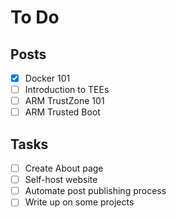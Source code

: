# To Do

## Posts
- [x] Docker 101
- [ ] Introduction to TEEs
- [ ] ARM TrustZone 101
- [ ] ARM Trusted Boot

## Tasks
- [ ] Create About page
- [ ] Self-host website
- [ ] Automate post publishing process
- [ ] Write up on some projects
